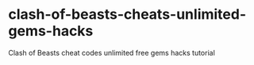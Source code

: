 # clash-of-beasts-cheats-unlimited-gems-hacks
Clash of Beasts cheat codes unlimited free gems hacks tutorial
